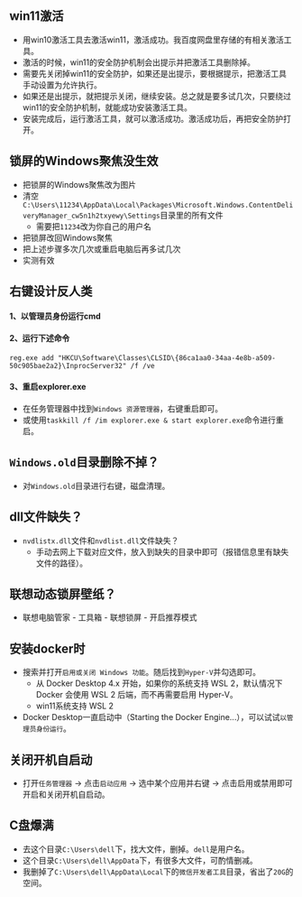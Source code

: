 ## win11激活
* 用win10激活工具去激活win11，激活成功。我百度网盘里存储的有相关激活工具。
* 激活的时候，win11的安全防护机制会出提示并把激活工具删除掉。
* 需要先关闭掉win11的安全防护，如果还是出提示，要根据提示，把激活工具手动设置为允许执行。
* 如果还是出提示，就把提示关闭，继续安装。总之就是要多试几次，只要绕过win11的安全防护机制，就能成功安装激活工具。
* 安装完成后，运行激活工具，就可以激活成功。激活成功后，再把安全防护打开。

## 锁屏的Windows聚焦没生效
* 把锁屏的Windows聚焦改为图片
* 清空`C:\Users\11234\AppData\Local\Packages\Microsoft.Windows.ContentDeliveryManager_cw5n1h2txyewy\Settings`目录里的所有文件
  - 需要把`11234`改为你自己的用户名
* 把锁屏改回Windows聚焦
* 把上述步骤多次几次或重启电脑后再多试几次
* 实测有效

## 右键设计反人类
#### 1、以管理员身份运行cmd
#### 2、运行下述命令
`reg.exe add "HKCU\Software\Classes\CLSID\{86ca1aa0-34aa-4e8b-a509-50c905bae2a2}\InprocServer32" /f /ve`
#### 3、重启explorer.exe
* 在任务管理器中找到`Windows 资源管理器`，右键重启即可。
* 或使用`taskkill /f /im explorer.exe & start explorer.exe`命令进行重启。

## `Windows.old`目录删除不掉？
* 对`Windows.old`目录进行右键，磁盘清理。

## dll文件缺失？
* `nvdlistx.dll`文件和`nvdlist.dll`文件缺失？
  - 手动去网上下载对应文件，放入到缺失的目录中即可（报错信息里有缺失文件的路径）。

## 联想动态锁屏壁纸？
* 联想电脑管家 - 工具箱 - 联想锁屏 - 开启推荐模式

## 安装docker时
* 搜索并打开`启用或关闭 Windows 功能`。随后找到`Hyper-V`并勾选即可。
  - 从 Docker Desktop 4.x 开始，如果你的系统支持 WSL 2，默认情况下 Docker 会使用 WSL 2 后端，而不再需要启用 Hyper-V。
  - win11系统支持 WSL 2
* Docker Desktop一直启动中（Starting the Docker Engine...），可以试试`以管理员身份运行`。

## 关闭开机自启动
* 打开`任务管理器` -> 点击`启动应用` -> 选中某个应用并右键 -> 点击启用或禁用即可开启和关闭开机自启动。

## C盘爆满
* 去这个目录`C:\Users\dell`下，找大文件，删掉。`dell`是用户名。
* 这个目录`C:\Users\dell\AppData`下，有很多大文件，可酌情删减。
* 我删掉了`C:\Users\dell\AppData\Local`下的`微信开发者工具`目录，省出了`20G`的空间。
